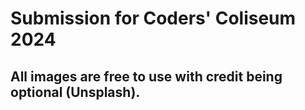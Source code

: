 # Submission for Coders' Coliseum 2024
## All images are free to use with credit being optional (Unsplash).
